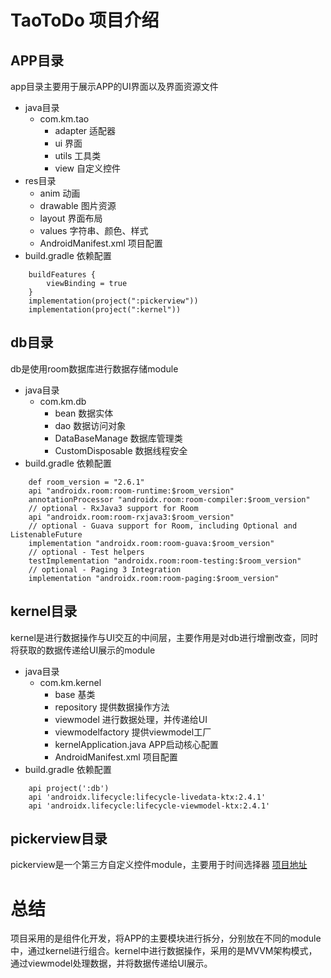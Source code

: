 # TaoToDo 项目介绍
## APP目录
app目录主要用于展示APP的UI界面以及界面资源文件
* java目录
    * com.km.tao
        * adapter 适配器
        * ui      界面
        * utils   工具类
        * view    自定义控件
* res目录
    * anim     动画
    * drawable 图片资源
    * layout   界面布局
    * values   字符串、颜色、样式
    * AndroidManifest.xml 项目配置
* build.gradle 依赖配置
```
    buildFeatures {
        viewBinding = true
    }
    implementation(project(":pickerview"))
    implementation(project(":kernel"))
```  
## db目录
db是使用room数据库进行数据存储module
* java目录
    * com.km.db
        * bean 数据实体
        * dao 数据访问对象
        * DataBaseManage 数据库管理类
        * CustomDisposable 数据线程安全
* build.gradle 依赖配置
```
    def room_version = "2.6.1"
    api "androidx.room:room-runtime:$room_version"
    annotationProcessor "androidx.room:room-compiler:$room_version"
    // optional - RxJava3 support for Room
    api "androidx.room:room-rxjava3:$room_version"
    // optional - Guava support for Room, including Optional and ListenableFuture
    implementation "androidx.room:room-guava:$room_version"
    // optional - Test helpers
    testImplementation "androidx.room:room-testing:$room_version"
    // optional - Paging 3 Integration
    implementation "androidx.room:room-paging:$room_version"
```

## kernel目录
kernel是进行数据操作与UI交互的中间层，主要作用是对db进行增删改查，同时将获取的数据传递给UI展示的module
* java目录
    * com.km.kernel
        * base 基类
        * repository 提供数据操作方法
        * viewmodel 进行数据处理，并传递给UI
        * viewmodelfactory 提供viewmodel工厂
        * kernelApplication.java APP启动核心配置
        * AndroidManifest.xml 项目配置
* build.gradle 依赖配置
```
    api project(':db')
    api 'androidx.lifecycle:lifecycle-livedata-ktx:2.4.1'
    api 'androidx.lifecycle:lifecycle-viewmodel-ktx:2.4.1'
```
## pickerview目录
pickerview是一个第三方自定义控件module，主要用于时间选择器
[项目地址](https://github.com/Bigkoo/Android-PickerView.git)

# 总结
项目采用的是组件化开发，将APP的主要模块进行拆分，分别放在不同的module中，通过kernel进行组合。kernel中进行数据操作，采用的是MVVM架构模式，通过viewmodel处理数据，并将数据传递给UI展示。